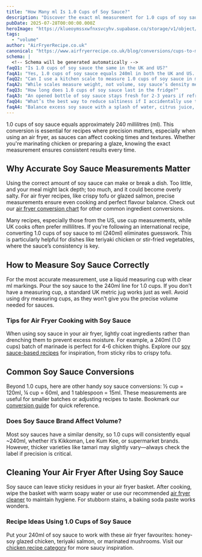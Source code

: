 ```yaml
---
title: "How Many ml Is 1.0 Cups of Soy Sauce?"
description: "Discover the exact ml measurement for 1.0 cups of soy sauce and simplify your cooking conversions with our easy guide."
pubDate: 2025-07-28T00:00:00.000Z
heroImage: "https://klueoymssxwfnxsvcyhv.supabase.co/storage/v1/object/public/Shmucket/how-many-ml-is-1-cup-soy-sauce.webp"
tags:
  - "volume"
author: "AirFryerRecipe.co.uk"
canonical: "https://www.airfryerrecipe.co.uk/blog/conversions/cups-to-ml/how-many-ml-is-1-cup-soy-sauce"
schema: |
  <!-- Schema will be generated automatically -->
faqQ1: "Is 1.0 cups of soy sauce the same in the UK and US?"
faqA1: "Yes, 1.0 cups of soy sauce equals 240ml in both the UK and US. Cup measurements are standardized for liquids like soy sauce, so you don’t need to adjust between regions."
faqQ2: "Can I use a kitchen scale to measure 1.0 cups of soy sauce in ml?"
faqA2: "While scales measure weight, not volume, soy sauce’s density means 240ml weighs roughly 250 grams. For precision, stick to a liquid measuring cup unless the recipe specifies weight."
faqQ3: "How long does 1.0 cups of soy sauce last in the fridge?"
faqA3: "An opened bottle of soy sauce stays fresh for 2-3 years if refrigerated. Once mixed into a marinade, use it within a week for best quality and food safety."
faqQ4: "What’s the best way to reduce saltiness if I accidentally use too much soy sauce?"
faqA4: "Balance excess soy sauce with a splash of water, citrus juice, or a sweetener like honey. For air fryer dishes, blotting excess marinade before cooking also helps."
---
```

<p>1.0 cups of soy sauce equals approximately 240 millilitres (ml). This conversion is essential for recipes where precision matters, especially when using an air fryer, as sauces can affect cooking times and textures. Whether you're marinating chicken or preparing a glaze, knowing the exact measurement ensures consistent results every time.</p>

<h2>Why Accurate Soy Sauce Measurements Matter</h2>  
<p>Using the correct amount of soy sauce can make or break a dish. Too little, and your meal might lack depth; too much, and it could become overly salty. For air fryer recipes, like crispy tofu or glazed salmon, precise measurements ensure even cooking and perfect flavour balance. Check out our <a href=https://www.airfryerrecipe.co.uk/air-fryer-conversion-chart>air fryer conversion chart</a> for other common ingredient conversions.</p>  

<p>Many recipes, especially those from the US, use cup measurements, while UK cooks often prefer millilitres. If you're following an international recipe, converting 1.0 cups of soy sauce to ml (240ml) eliminates guesswork. This is particularly helpful for dishes like teriyaki chicken or stir-fried vegetables, where the sauce’s consistency is key.</p>  

<h2>How to Measure Soy Sauce Correctly</h2>  
<p>For the most accurate measurement, use a liquid measuring cup with clear ml markings. Pour the soy sauce to the 240ml line for 1.0 cups. If you don’t have a measuring cup, a standard UK metric jug works just as well. Avoid using dry measuring cups, as they won’t give you the precise volume needed for sauces.</p>  

<h3>Tips for Air Fryer Cooking with Soy Sauce</h3>  
<p>When using soy sauce in your air fryer, lightly coat ingredients rather than drenching them to prevent excess moisture. For example, a 240ml (1.0 cups) batch of marinade is perfect for 4-6 chicken thighs. Explore our <a href=https://www.airfryerrecipe.co.uk/recipes>soy sauce-based recipes</a> for inspiration, from sticky ribs to crispy tofu.</p>  

<h2>Common Soy Sauce Conversions</h2>  
<p>Beyond 1.0 cups, here are other handy soy sauce conversions: ½ cup = 120ml, ¼ cup = 60ml, and 1 tablespoon = 15ml. These measurements are useful for smaller batches or adjusting recipes to taste. Bookmark our <a href=https://www.airfryerrecipe.co.uk/air-fryer-conversion-chart>conversion guide</a> for quick reference.</p>  

<h3>Does Soy Sauce Brand Affect Volume?</h3>  
<p>Most soy sauces have a similar density, so 1.0 cups will consistently equal ~240ml, whether it’s Kikkoman, Lee Kum Kee, or supermarket brands. However, thicker varieties like tamari may slightly vary—always check the label if precision is critical.</p>  

<h2>Cleaning Your Air Fryer After Using Soy Sauce</h2>  
<p>Soy sauce can leave sticky residues in your air fryer basket. After cooking, wipe the basket with warm soapy water or use our recommended <a href=https://www.airfryerrecipe.co.uk/air-fryer-cleaner>air fryer cleaner</a> to maintain hygiene. For stubborn stains, a baking soda paste works wonders.</p>  

<h3>Recipe Ideas Using 1.0 Cups of Soy Sauce</h3>  
<p>Put your 240ml of soy sauce to work with these air fryer favourites: honey-soy glazed chicken, teriyaki salmon, or marinated mushrooms. Visit our <a href=https://www.airfryerrecipe.co.uk/recipe-category/chicken>chicken recipe category</a> for more saucy inspiration.</p>
